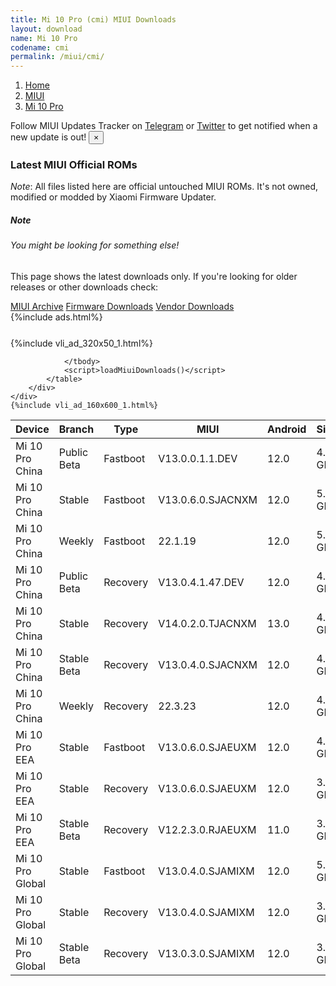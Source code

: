 ```yaml
---
title: Mi 10 Pro (cmi) MIUI Downloads
layout: download
name: Mi 10 Pro
codename: cmi
permalink: /miui/cmi/
---
```

<nav aria-label="breadcrumb">
    <ol class="breadcrumb">
        <li class="breadcrumb-item"><a href="/">Home</a></li>
        <li class="breadcrumb-item"><a href="/miui/">MIUI</a></li>
        <li class="breadcrumb-item active" aria-current="page"><a href="/miui/cmi/">Mi 10 Pro</a></li>
    </ol>
</nav>
<div class="alert alert-primary alert-dismissible fade show" role="alert">
    Follow MIUI Updates Tracker on <a href="https://t.me/MIUIUpdatesTracker" class="alert-link">Telegram</a>
     or <a href="https://twitter.com/MiFwUpdater" class="alert-link">Twitter</a> to get notified when a new update is out!
    <button type="button" class="close" data-dismiss="alert" aria-label="Close">
        <span aria-hidden="true">&times;</span>
    </button>
</div>

### Latest MIUI Official ROMs
*Note*: All files listed here are official untouched MIUI ROMs. It's not owned, modified or modded by Xiaomi Firmware Updater.
<div class="card">
  <div class="card-body">
    <h5 class="card-title">Note</h5>
    <h6 class="card-subtitle mb-2 text-muted">You might be looking for something else!</h6>
    <p class="card-text">This page shows the latest downloads only.
     If you're looking for older releases or other downloads check:</p>
    <a href="/archive/miui/cmi/" class="card-link">MIUI Archive</a>
    <a href="/firmware/cmi/" class="card-link">Firmware Downloads</a>
    <a href="/vendor/cmi/" class="card-link">Vendor Downloads</a>
  </div>
</div>
{%include ads.html%}
<div class="row justify-content-center">
    <div class="col-10">
        <div class="table-responsive-md" style="margin-top: 25px;">
            {%include vli_ad_320x50_1.html%}
            <table id="miui" class="display dt-responsive nowrap compact table table-striped table-hover table-sm">
                <thead class="thead-dark">
                    <tr>
                        <th data-ref="device">Device</th>
                        <th data-ref="branch">Branch</th>
                        <th data-ref="type">Type</th>
                        <th data-ref="miui">MIUI</th>
                        <th data-ref="android">Android</th>
                        <th data-ref="size">Size</th>
                        <th data-ref="size">Date</th>
                        <th data-ref="link">Link</th>
                    </tr>
                </thead>
                <tbody>
                <tr><td>Mi 10 Pro China</td><td>Public Beta</td><td>Fastboot</td><td>V13.0.0.1.1.DEV</td><td>12.0</td><td>4.9 GB</td><td>2022-01-14</td><td><a href="/miui/cmi/public beta/V13.0.0.1.1.DEV/">Download</a></td></tr>
<tr><td>Mi 10 Pro China</td><td>Stable</td><td>Fastboot</td><td>V13.0.6.0.SJACNXM</td><td>12.0</td><td>5.3 GB</td><td>2022-11-07</td><td><a href="/miui/cmi/stable/V13.0.6.0.SJACNXM/">Download</a></td></tr>
<tr><td>Mi 10 Pro China</td><td>Weekly</td><td>Fastboot</td><td>22.1.19</td><td>12.0</td><td>5.5 GB</td><td>2022-01-19</td><td><a href="/miui/cmi/weekly/22.1.19/">Download</a></td></tr>
<tr><td>Mi 10 Pro China</td><td>Public Beta</td><td>Recovery</td><td>V13.0.4.1.47.DEV</td><td>12.0</td><td>4.7 GB</td><td>2022-07-15</td><td><a href="/miui/cmi/public beta/V13.0.4.1.47.DEV/">Download</a></td></tr>
<tr><td>Mi 10 Pro China</td><td>Stable</td><td>Recovery</td><td>V14.0.2.0.TJACNXM</td><td>13.0</td><td>4.3 GB</td><td>2023-03-24</td><td><a href="/miui/cmi/stable/V14.0.2.0.TJACNXM/">Download</a></td></tr>
<tr><td>Mi 10 Pro China</td><td>Stable Beta</td><td>Recovery</td><td>V13.0.4.0.SJACNXM</td><td>12.0</td><td>4.7 GB</td><td>2022-06-02</td><td><a href="/miui/cmi/stable beta/V13.0.4.0.SJACNXM/">Download</a></td></tr>
<tr><td>Mi 10 Pro China</td><td>Weekly</td><td>Recovery</td><td>22.3.23</td><td>12.0</td><td>4.9 GB</td><td>2022-03-24</td><td><a href="/miui/cmi/weekly/22.3.23/">Download</a></td></tr>
<tr><td>Mi 10 Pro EEA</td><td>Stable</td><td>Fastboot</td><td>V13.0.6.0.SJAEUXM</td><td>12.0</td><td>4.8 GB</td><td>2023-01-11</td><td><a href="/miui/cmi/stable/V13.0.6.0.SJAEUXM/">Download</a></td></tr>
<tr><td>Mi 10 Pro EEA</td><td>Stable</td><td>Recovery</td><td>V13.0.6.0.SJAEUXM</td><td>12.0</td><td>3.5 GB</td><td>2023-01-29</td><td><a href="/miui/cmi/stable/V13.0.6.0.SJAEUXM/">Download</a></td></tr>
<tr><td>Mi 10 Pro EEA</td><td>Stable Beta</td><td>Recovery</td><td>V12.2.3.0.RJAEUXM</td><td>11.0</td><td>3.1 GB</td><td>2021-01-20</td><td><a href="/miui/cmi/stable beta/V12.2.3.0.RJAEUXM/">Download</a></td></tr>
<tr><td>Mi 10 Pro Global</td><td>Stable</td><td>Fastboot</td><td>V13.0.4.0.SJAMIXM</td><td>12.0</td><td>5.1 GB</td><td>2022-08-22</td><td><a href="/miui/cmi/stable/V13.0.4.0.SJAMIXM/">Download</a></td></tr>
<tr><td>Mi 10 Pro Global</td><td>Stable</td><td>Recovery</td><td>V13.0.4.0.SJAMIXM</td><td>12.0</td><td>3.5 GB</td><td>2022-08-30</td><td><a href="/miui/cmi/stable/V13.0.4.0.SJAMIXM/">Download</a></td></tr>
<tr><td>Mi 10 Pro Global</td><td>Stable Beta</td><td>Recovery</td><td>V13.0.3.0.SJAMIXM</td><td>12.0</td><td>3.5 GB</td><td>2022-07-11</td><td><a href="/miui/cmi/stable beta/V13.0.3.0.SJAMIXM/">Download</a></td></tr>

                </tbody>
                <script>loadMiuiDownloads()</script>
            </table>
        </div>
    </div>
    {%include vli_ad_160x600_1.html%}
</div>
